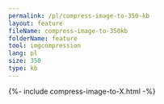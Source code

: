```yaml
---
permalink: /pl/compress-image-to-350-kb
layout: feature
fileName: compress-image-to-350kb
folderName: feature
tool: imgcompression
lang: pl
size: 350
type: kb
---
```


{%- include compress-image-to-X.html -%}
